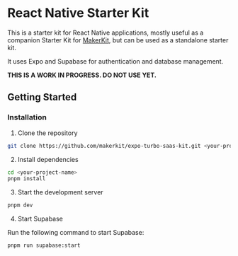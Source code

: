 # React Native Starter Kit

This is a starter kit for React Native applications, mostly useful as a companion Starter Kit for [MakerKit](https://makerkit.dev), but can be used as a standalone starter kit.

It uses Expo and Supabase for authentication and database management.

**THIS IS A WORK IN PROGRESS. DO NOT USE YET.**

## Getting Started

### Installation

1. Clone the repository

```bash
git clone https://github.com/makerkit/expo-turbo-saas-kit.git <your-project-name>
```

2. Install dependencies

```bash
cd <your-project-name>
pnpm install
```

3. Start the development server

```bash
pnpm dev
```

4. Start Supabase

Run the following command to start Supabase:

```
pnpm run supabase:start
```